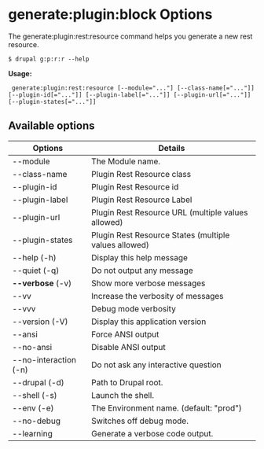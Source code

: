 # generate:plugin:block Options
 The generate:plugin:rest:resource command helps you generate a new rest resource.

```
$ drupal g:p:r:r --help
```
**Usage:**
```
 generate:plugin:rest:resource [--module="..."] [--class-name[="..."]] [--plugin-id[="..."]] [--plugin-label[="..."]] [--plugin-url[="..."]] [--plugin-states[="..."]]
```
## Available options
Options | Details
------------ |-------------
--module     |         The Module name.
--class-name |        Plugin Rest Resource class
--plugin-id   |        Plugin Rest Resource id
--plugin-label |       Plugin Rest Resource Label
--plugin-url    |      Plugin Rest Resource URL (multiple values allowed)
--plugin-states  |     Plugin Rest Resource States (multiple values allowed)
--help (-h)     |       Display this help message
--quiet (-q)     |      Do not output any message
**--verbose** (-v) | Show more verbose messages
--vv | Increase the verbosity of messages
--vvv | Debug mode verbosity
--version (-V)    |     Display this application version
--ansi             |    Force ANSI output
--no-ansi          |    Disable ANSI output
--no-interaction (-n)  | Do not ask any interactive question
--drupal (-d)      |    Path to Drupal root.
--shell (-s)       |    Launch the shell.
--env (-e)         |    The Environment name. (default: "prod")
--no-debug         |    Switches off debug mode.
--learning         |    Generate a verbose code output.
